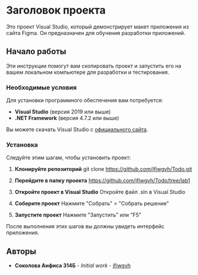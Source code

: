 # Заголовок проекта

Это проект Visual Studio, который демонстрирует макет приложения из сайта Figma. Он предназначен для обучения разработки приложений.

## Начало работы

Эти инструкции помогут вам скопировать проект и запустить его на вашем локальном компьютере для разработки и тестирования.

### Необходимые условия

Для установки программного обеспечения вам потребуется:

- **Visual Studio** (версия 2019 или выше)
- **.NET Framework** (версия 4.7.2 или выше)

Вы можете скачать Visual Studio с [официального сайта](https://visualstudio.microsoft.com/downloads/).

### Установка

Следуйте этим шагам, чтобы установить проект:

1. **Клонируйте репозиторий**
git clone https://github.com/jfiwgvh/Todo.git

2. **Перейдите в папку проекта**
https://github.com/jfiwgvh/Todo/tree/lab1

3. **Откройте проект в Visual Studio**
Откройте файл .sln в Visual Studio

4. **Соберите проект**
Нажмите "Собрать" > "Собрать решение"

5. **Запустите проект**
Нажмите "Запустить" или "F5"

После выполнения этих шагов вы должны увидеть интерфейс приложения.

## Авторы

* **Соколова Анфиса 314Б** - *Initial work* - [jfiwgvh](https://github.com/jfiwgvh)
